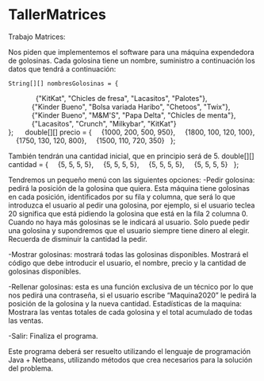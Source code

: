 # TallerMatrices
Trabajo Matrices:

Nos piden que implementemos el software para una máquina expendedora de golosinas.  Cada golosina tiene un nombre, suministro a continuación los datos que tendrá a continuación:

	String[][] nombresGolosinas = {
 
            {"KitKat", "Chicles de fresa", "Lacasitos", "Palotes"},
 
            {"Kinder Bueno", "Bolsa variada Haribo", "Chetoos", "Twix"},
 
            {"Kinder Bueno", "M&M'S", "Papa Delta", "Chicles de menta"},
 
            {"Lacasitos", "Crunch", "Milkybar", "KitKat"}
                                      
};
 
  
double[][] precio = {
 
  {1000, 200, 500, 950},
 
  {1800, 100, 120, 100},
 
  {1750, 130, 120, 800},
 
  {1500, 110, 720, 350}
 
};

También tendrán una cantidad inicial, que en principio será de 5.
double[][] cantidad = {
 
  {5, 5, 5, 5},
 
  {5, 5, 5, 5},
 
  {5, 5, 5, 5},
 
  {5, 5, 5, 5}
 
};

Tendremos un pequeño menú con las siguientes opciones:
-Pedir golosina: pedirá la posición de la golosina que quiera. Esta máquina tiene golosinas en cada posición, identificados por su fila y columna, que será lo que introduzca el usuario al pedir una golosina, por ejemplo, si el usuario teclea 20 significa que está pidiendo la golosina que está en la fila 2 columna 0. Cuando no haya más golosinas se le indicará al usuario. Solo puede pedir una golosina y supondremos que el usuario siempre tiene dinero al elegir. Recuerda de disminuir la cantidad la pedir.

-Mostrar golosinas: mostrará todas las golosinas disponibles. Mostrará el código que debe introducir el usuario, el nombre, precio y la cantidad de golosinas disponibles.

-Rellenar golosinas: esta es una función exclusiva de un técnico por lo que nos pedirá una contraseña, si el usuario escribe “Maquina2020” le pedirá la posición de la golosina y la nueva cantidad.
Estadísticas de la maquina: Mostrara las ventas totales de cada golosina y el total acumulado de todas las ventas.

-Salir: Finaliza el programa.

Este programa deberá ser resuelto utilizando el lenguaje de programación Java + Netbeans, utilizando métodos que crea necesarios para la solución del problema.
